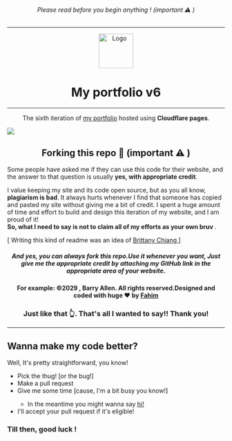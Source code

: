 <h6 align="center">
  Please read before you begin anything ! (important ⚠️ )
</h6>
<hr>
<div align="center">
  <img alt="Logo" src="https://mahtamun-hoque-fahim.github.io/assets/media/favicon.png" height="80vh" />
</div>
<h1 align="center">
  My portfolio v6
</h1>
<hr>
<p align="center">
  The sixth iteration of <a href="https://fahim.pages.dev/?ref=github-readme" target="_blank">my portfolio</a> hosted using <b>Cloudflare pages</b>.
</p>

<img src="https://raw.githubusercontent.com/mahtamun-hoque-fahim/mahtamun-hoque-fahim.github.io/main/assets/media/site-preview.png" align="center">

<h2 align="center">Forking this repo 🎯 (important ⚠️ )</h2>

<p>Some people have asked me if they can use this code for their website, and the answer to that question is usually <b>yes, with appropriate credit</b>.

<p>I value keeping my site and its code open source, but as you all know, <b>plagiarism is bad</b>. It always hurts whenever I find that someone has copied and pasted my site without giving me a bit of credit. I spent a huge amount of time and effort to build and design this iteration of my website, and I am proud of it! <br> <b>So, what I need to say is not to claim all of my efforts as your own bruv </b>.</p>
<p font-size="5px">[ Writing this kind of readme was an idea of <a href="https://brittanychiang.com/?ref=fahim.pages.dev" target="_blank">Brittany Chiang </a> ] </p>

<h5 align="center">And <b>yes</b>, you can always fork this repo.Use it whenever you want, Just give me the appropriate credit by attaching my GitHub link in the appropriate area of your website.</h5>
<h4 align="center">For example: ©2029 , Barry Allen. All rights reserved.Designed and coded with huge ❤️ by <a href="https://fahim.pages.dev/?ref=anonomous_user" target="_blank">Fahim</a></h4>
  <h3 align="center">Just like that 👆. That's all I wanted to say!! Thank you! </h3>

<hr>
<h2> Wanna make my code better?</h2>
<p> Well, It's pretty straightforward, you know!</p>
<ul>
  <li>Pick the thug! [or the bug!] </li>
  <li>Make a pull request</li>
  <li>Give me some time [cause, I'm a bit busy you know!]</li>
    <ul>
      <li>In the meantime you might wanna say <a href="mailto:mahtamunhoquefahim@pm.me?subject=Hellow Fahim !!&body=Your text here" target="_blank"
                                                rel="noopener">hi! </a>
      </li>
    </ul>
  <li>I'll accept your pull request if it's eligible!</li>
  </ul>
  <h3>Till then, good luck !</h3>
  
    
